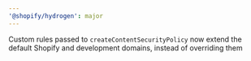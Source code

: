 ```yaml
---
'@shopify/hydrogen': major
---
```


Custom rules passed to `createContentSecurityPolicy` now extend the default Shopify and development domains, instead of overriding them
